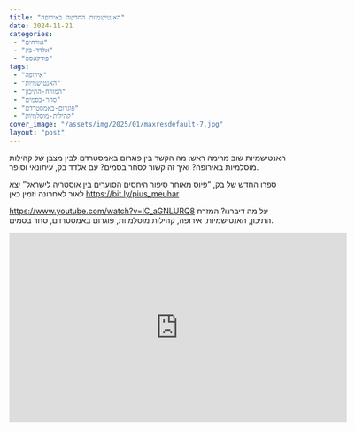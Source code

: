 ```yaml
---
title: "האנטישמיות החדשה באירופה"
date: 2024-11-21
categories: 
 - "אורחים"
 - "אלדד-בק"
 - "פודקאסט"
tags: 
 - "אירופה"
 - "האנטישמיות"
 - "המזרח-התיכון"
 - "סחר-בסמים"
 - "פוגרום-באמסטרדם"
 - "קהילות-מוסלמיות"
cover_image: "/assets/img/2025/01/maxresdefault-7.jpg"
layout: "post"
---
```


האנטישמיות שוב מרימה ראש: מה הקשר בין פוגרום באמסטרדם לבין מצבן של קהילות מוסלמיות באירופה? ואיך זה קשור לסחר בסמים? עם אלדד בק, עיתונאי וסופר.

ספרו החדש של בק, “פיוס מאוחר סיפור היחסים הסוערים בין אוסטריה לישראל” יצא לאור לאחרונה וזמין כאן <https://bit.ly/pius_meuhar>

<https://www.youtube.com/watch?v=lC_aGNLURQ8>
על מה דיברנו? המזרח התיכון, האנטישמיות, אירופה, קהילות מוסלמיות, פוגרום באמסטרדם, סחר בסמים.

<iframe width="610" height="343" src="https://www.youtube.com/embed/lC_aGNLURQ8" frameborder="0" allow="accelerometer; autoplay; clipboard-write; encrypted-media; gyroscope; picture-in-picture; web-share" referrerpolicy="strict-origin-when-cross-origin" allowfullscreen></iframe>
